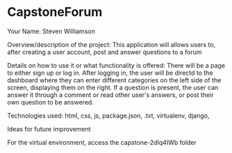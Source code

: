 # CapstoneForum
Your Name:
  Steven Williamson
  
Overview/description of the project:
    This application will allows users to, after creating a user account, post and answer questions to a forum

Details on how to use it or what functionality is offered:
    There will be a page to either sign up or log in. After logging in, the user will be directd to the dashboard where they can enter different categories on the left side of the screen, displaying them on the right. If a question is present, the user can answer it through a comment or read other user's answers, or post their own question to be answered.

Technologies used:
  html, css, js, package.json, .txt, virtualenv, django, 


Ideas for future improvement


For the virtual environment, access the capstone-2dIq4IWb folder